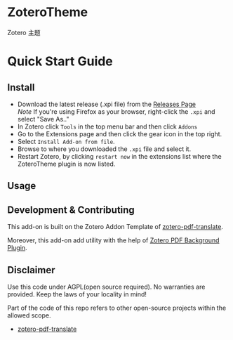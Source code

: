 <!--
 * @Descripttion: your project
 * @version: 1.0
 * @Author: ingopro
 * @Date: 2022-04-24 22:08:23
 * @LastEditors: isharestuff
 * @LastEditTime: 2022-06-05 19:31:26
-->
# ZoteroTheme

Zotero 主题

# Quick Start Guide

## Install

- Download the latest release (.xpi file) from the [Releases Page](https://github.com/iShareStuff/ZoteroTheme/releases)  
  _Note_ If you're using Firefox as your browser, right-click the `.xpi` and select "Save As.."
- In Zotero click `Tools` in the top menu bar and then click `Addons`
- Go to the Extensions page and then click the gear icon in the top right.
- Select `Install Add-on from file`.
- Browse to where you downloaded the `.xpi` file and select it.
- Restart Zotero, by clicking `restart now` in the extensions list where the
  ZoteroTheme plugin is now listed.

## Usage

## Development & Contributing

This add-on is built on the Zotero Addon Template of [zotero-pdf-translate](https://github.com/windingwind/zotero-pdf-translate).

Moreover, this add-on add utility with the help of [Zotero PDF Background Plugin](https://github.com/q77190858/zotero-pdf-background).

## Disclaimer

Use this code under AGPL(open source required). No warranties are provided. Keep the laws of your locality in mind!

Part of the code of this repo refers to other open-source projects within the allowed scope.

- [zotero-pdf-translate](https://github.com/windingwind/zotero-pdf-translate)
